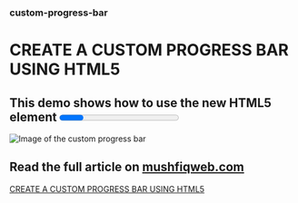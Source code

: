 ### custom-progress-bar
# CREATE A CUSTOM PROGRESS BAR USING HTML5
## This demo shows how to use the new HTML5 element <progress> to create animated progress bar.

![Image of the custom progress bar](https://mushfiqweb.com/wp-content/uploads/2020/04/progress1-1.png)

## Read the full article on [mushfiqweb.com](https://www.mushfiqweb.com)
[CREATE A CUSTOM PROGRESS BAR USING HTML5](https://www.mushfiqweb.com/custom-progress-bar-using-html5)

